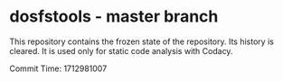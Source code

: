 # dosfstools - master branch

This repository contains the frozen state of the repository.
Its history is cleared. It is used only for static code
analysis with Codacy.

Commit Time: 1712981007